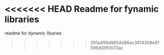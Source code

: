 <<<<<<< HEAD
Readme for fynamic libraries
=======
readme for dynamic libaries
>>>>>>> 391a498d9854d86ec3814308e91096d09f0073ac
